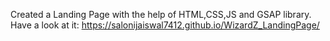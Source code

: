 Created a Landing Page with the help of HTML,CSS,JS and GSAP library.
Have a look at it: https://salonijaiswal7412.github.io/WizardZ_LandingPage/
